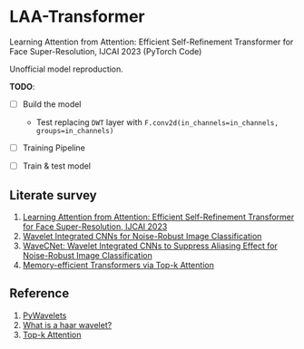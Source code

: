 # LAA-Transformer
Learning Attention from Attention: Efficient Self-Refinement Transformer for Face Super-Resolution, IJCAI 2023 (PyTorch Code)

Unofficial model reproduction.

**TODO**:
- [ ] Build the model
  - Test replacing `DWT` layer with `F.conv2d(in_channels=in_channels, groups=in_channels)`
- [ ] Training Pipeline
- [ ] Train & test model


## Literate survey
1. [Learning Attention from Attention: Efficient Self-Refinement Transformer for Face Super-Resolution, IJCAI 2023](https://www.ijcai.org/proceedings/2023/0115.pdf)
2. [Wavelet Integrated CNNs for Noise-Robust Image Classification](https://openaccess.thecvf.com/content_CVPR_2020/papers/Li_Wavelet_Integrated_CNNs_for_Noise-Robust_Image_Classification_CVPR_2020_paper.pdf)
3. [WaveCNet: Wavelet Integrated CNNs to Suppress Aliasing Effect for Noise-Robust Image Classification](https://arxiv.org/pdf/2107.13335.pdf)
4. [Memory-efficient Transformers via Top-k Attention](https://arxiv.org/pdf/2106.06899.pdf)

## Reference
1. [PyWavelets](https://pywavelets.readthedocs.io/en/latest/)
2. [What is a haar wavelet?](https://www.collimator.ai/reference-guides/what-is-a-haar-wavelet)
3. [Top-k Attention](https://github.com/ag1988/top_k_attention/tree/main)

